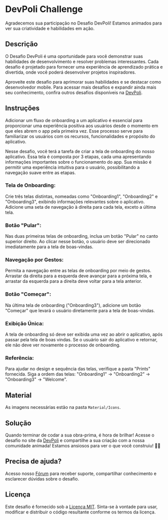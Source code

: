 # DevPoli Challenge

Agradecemos sua participação no Desafio DevPoli! Estamos animados para ver sua criatividade e habilidades em ação.

## Descrição

O Desafio DevPoli é uma oportunidade para você demonstrar suas habilidades de desenvolvimento e resolver problemas interessantes. Cada desafio é projetado para fornecer uma experiência de aprendizado prática e divertida, onde você poderá desenvolver projetos inspiradores.

Aproveite este desafio para aprimorar suas habilidades e se destacar como desenvolvedor mobile. Para acessar mais desafios e expandir ainda mais seu conhecimento, confira outros desafios disponíveis na [DevPoli](https://devpoli.com/challenges).

## Instruções

Adicionar um fluxo de onboarding a um aplicativo é essencial para proporcionar uma experiência positiva aos usuários desde o momento em que eles abrem o app pela primeira vez. Esse processo serve para familiarizar os usuários com os recursos, funcionalidades e propósito do aplicativo.

Nesse desafio, você terá a tarefa de criar a tela de onboarding do nosso aplicativo. Essa tela é composta por 3 etapas, cada uma apresentando informações importantes sobre o funcionamento do app. Sua missão é permitir uma experiência intuitiva para o usuário, possibilitando a navegação suave entre as etapas.

### Tela de Onboarding: 
Crie três telas distintas, nomeadas como "Onboarding1", "Onboarding2" e "Onboarding3", exibindo informações relevantes sobre o aplicativo. Adicione uma seta de navegação à direita para cada tela, exceto a última tela.

### Botão "Pular": 
Nas duas primeiras telas de onboarding, inclua um botão "Pular" no canto superior direito. Ao clicar nesse botão, o usuário deve ser direcionado imediatamente para a tela de boas-vindas.

### Navegação por Gestos: 
Permita a navegação entre as telas de onboarding por meio de gestos. Arrastar da direita para a esquerda deve avançar para a próxima tela, e arrastar da esquerda para a direita deve voltar para a tela anterior.

### Botão "Começar": 
Na última tela de onboarding ("Onboarding3"), adicione um botão "Começar" que levará o usuário diretamente para a tela de boas-vindas.

### Exibição Única: 
A tela de onboarding só deve ser exibida uma vez ao abrir o aplicativo, após passar pela tela de boas vindas. Se o usuário sair do aplicativo e retornar, ele não deve ver novamente o processo de onboarding.

### Referência: 
Para ajudar no design e sequência das telas, verifique a pasta "Prints" fornecida. Siga a ordem das telas: "Onboarding1" -> "Onboarding2" -> "Onboarding3" -> "Welcome".
    
## Material

As imagens necessárias estão na pasta `Material/Icons`.

## Solução

Quando terminar de codar a sua obra-prima, é hora de brilhar! Acesse o desafio no site da [DevPoli](https://devpoli.com/challenges) e compartilhe a sua criação com a nossa comunidade animada! Estamos ansiosos para ver o que você construiu! 🚀😄

## Precisa de ajuda?

Acesso nosso [Fórum](https://devpoli.com/forum/devpoli-challenge) para receber suporte, compartilhar conhecimento e esclarecer dúvidas sobre o desafio.


## Licença

Este desafio é fornecido sob a [Licença MIT](https://opensource.org/licenses/MIT). Sinta-se à vontade para usar, modificar e distribuir o código resultante conforme os termos da licença.
